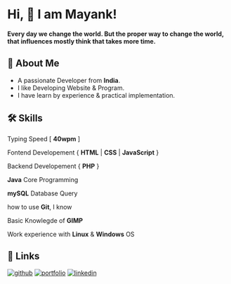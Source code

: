 # Hi, 👋  I am Mayank!

**Every day we change the world. But the proper way to change the world, that influences mostly think that takes more time.**

<!-- प्रतिदिनं वयं जगत् परिवर्तयामः। परन्तु जगत् परिवर्तयितुं सम्यक् मार्गः, तत् प्रभावं अधिकतया चिन्तयति यत् अधिकं समयं लभते। -->

## 🚀 About Me

-   A passionate Developer from **India**.
-   I like Developing Website & Program.
-   I have learn by experience & practical implementation.

## 🛠 Skills

Typing Speed [ __40wpm__ ]

Fontend Developement { __HTML__ | __CSS__ | __JavaScript__ }

Backend Developement { __PHP__ }

__Java__ Core Programming

__mySQL__ Database Query

how to use __Git__, I know

Basic Knowlegde of __GIMP__

Work experience with __Linux__ & __Windows__ OS

## 🔗 Links

[![github](https://img.shields.io/badge/github-1DA1F2?style=for-the-badge&logo=github&logoColor=white)](https://github.io/MayankDevil/)
[![portfolio](https://img.shields.io/badge/my_portfolio-000?style=for-the-badge&logo=ko-fi&logoColor=white)](https://mastermayank.w3spaces.com/)
[![linkedin](https://img.shields.io/badge/linkedin-0A66C2?style=for-the-badge&logo=linkedin&logoColor=white)](https://www.linkedin.com/in/MasterMayank/)
